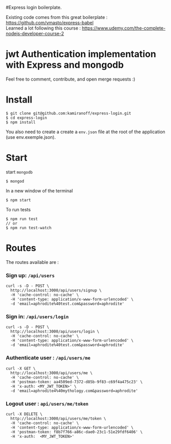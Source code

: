 #Express login boilerplate.

Existing code comes from this great boilerplate : https://github.com/vmasto/express-babel<br>
Learned a lot following this course : https://www.udemy.com/the-complete-nodejs-developer-course-2

# jwt Authentication implementation with Express and mongodb

Feel free to comment, contribute, and open merge requests :)

# Install
```
$ git clone git@github.com:kamiranoff/express-login.git
$ cd express-login
$ npm install
```

You also need to create a create a `env.json` file at the root of the application (use env.exemple.json).

# Start

start `mongodb`

```
$ mongod
```

In a new window of the terminal
```
$ npm start
```

To run tests
```
$ npm run test
// or
$ npm run test-watch
```

# Routes

The routes available are :

### Sign up: `/api/users`

```
curl -s -D - POST \
  http://localhost:3000/api/users/signup \
  -H 'cache-control: no-cache' \
  -H 'content-type: application/x-www-form-urlencoded' \
  -d 'email=aphrodite%40test.com&password=aphrodite'
```

### Sign in: `/api/users/login`

```
curl -s -D - POST \
  http://localhost:3000/api/users/login \
  -H 'cache-control: no-cache' \
  -H 'content-type: application/x-www-form-urlencoded' \
  -d 'email=aphrodite%40test.com&password=aphrodite'
```

### Authenticate user : `/api/users/me`

```
curl -X GET \
  http://localhost:3000/api/users/me \
  -H 'cache-control: no-cache' \
  -H 'postman-token: aa4509ed-7372-d85b-9f83-c69f4a475c23' \
  -H 'x-auth: <MY_JWT_TOKEN>' \
  -d 'email=aphrodite4%40mythology.com&password=aphrodite'
```

### Logout user : `api/users/me/token`

```
curl -X DELETE \
  http://localhost:3000/api/users/me/token \
  -H 'cache-control: no-cache' \
  -H 'content-type: application/x-www-form-urlencoded' \
  -H 'postman-token: f8b7f766-a86c-dae0-23c1-51e29fdf6406' \
  -H 'x-auth:  <MY_JWT_TOKEN>'
```
